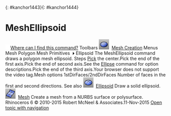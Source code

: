 ---
---

{: #kanchor1443}{: #kanchor1444}
# MeshEllipsoid
 [![images/transparent.gif](images/transparent.gif)Where can I find this command?](javascript:void(0);) Toolbars
![images/meshellipsoid.png](images/meshellipsoid.png) [Mesh Creation](mesh-creation-toolbar.html) 
Menus
Mesh
Polygon Mesh Primitives![images/menuarrow.gif](images/menuarrow.gif)
Ellipsoid
The MeshEllipsoid command draws a polygon mesh ellipsoid.
Steps
 [Pick](pick-location.html) the center.Pick the end of the first axis.Pick the end of second axis.See the [Ellipse](ellipse.html) command for option descriptions.Pick the end of the third axis.Your browser does not support the video tag.Mesh options
1stDirFaces/2ndDirFaces
Number of faces in the first and second directions.
See also
![images/ellipsoid.png](images/ellipsoid.png) [Ellipsoid](ellipsoid.html) 
Draw a solid ellipsoid.
![images/mesh.png](images/mesh.png) [Mesh](mesh.html) 
Create a mesh from a NURBS surface or polysurface.
&#160;
&#160;
Rhinoceros 6 © 2010-2015 Robert McNeel &amp; Associates.11-Nov-2015
 [Open topic with navigation](meshellipsoid.html) 

